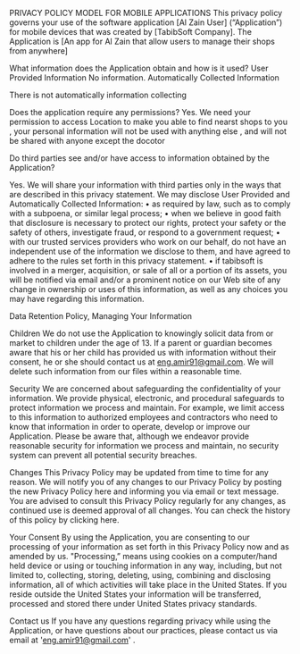 PRIVACY POLICY MODEL FOR MOBILE APPLICATIONS This privacy policy governs your use of the software application [Al Zain User] (“Application”) for mobile devices that was created by [TabibSoft Company]. The Application is [An app for Al Zain that allow users to manage their shops from anywhere]

What information does the Application obtain and how is it used? User Provided Information No information. Automatically Collected Information

There is not automatically information collecting

Does the application require any permissions? Yes. We need your permission to access Location  to make you able to find nearst shops to you  , your personal information will not be used with anything else , and will not be shared with anyone except the docotor

Do third parties see and/or have access to information obtained by the Application?

Yes. We will share your information with third parties only in the ways that are described in this privacy statement. We may disclose User Provided and Automatically Collected Information: • as required by law, such as to comply with a subpoena, or similar legal process; • when we believe in good faith that disclosure is necessary to protect our rights, protect your safety or the safety of others, investigate fraud, or respond to a government request; • with our trusted services providers who work on our behalf, do not have an independent use of the information we disclose to them, and have agreed to adhere to the rules set forth in this privacy statement. • if tabibsoft is involved in a merger, acquisition, or sale of all or a portion of its assets, you will be notified via email and/or a prominent notice on our Web site of any change in ownership or uses of this information, as well as any choices you may have regarding this information.

Data Retention Policy, Managing Your Information

Children We do not use the Application to knowingly solicit data from or market to children under the age of 13. If a parent or guardian becomes aware that his or her child has provided us with information without their consent, he or she should contact us at eng.amir91@gmail.com. We will delete such information from our files within a reasonable time.

Security We are concerned about safeguarding the confidentiality of your information. We provide physical, electronic, and procedural safeguards to protect information we process and maintain. For example, we limit access to this information to authorized employees and contractors who need to know that information in order to operate, develop or improve our Application. Please be aware that, although we endeavor provide reasonable security for information we process and maintain, no security system can prevent all potential security breaches.

Changes This Privacy Policy may be updated from time to time for any reason. We will notify you of any changes to our Privacy Policy by posting the new Privacy Policy here and informing you via email or text message. You are advised to consult this Privacy Policy regularly for any changes, as continued use is deemed approval of all changes. You can check the history of this policy by clicking here.

Your Consent By using the Application, you are consenting to our processing of your information as set forth in this Privacy Policy now and as amended by us. "Processing,” means using cookies on a computer/hand held device or using or touching information in any way, including, but not limited to, collecting, storing, deleting, using, combining and disclosing information, all of which activities will take place in the United States. If you reside outside the United States your information will be transferred, processed and stored there under United States privacy standards.

Contact us If you have any questions regarding privacy while using the Application, or have questions about our practices, please contact us via email at 'eng.amir91@gmail.com' .
